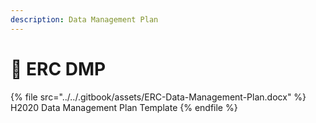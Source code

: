 ```yaml
---
description: Data Management Plan
---
```


# 🔴 ERC DMP

{% file src="../../.gitbook/assets/ERC-Data-Management-Plan.docx" %}
H2020 Data Management Plan Template
{% endfile %}
